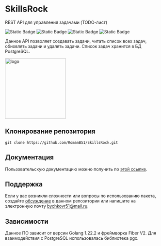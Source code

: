 # SkillsRock
REST API для управления задачами (TODO-лист)

![Static Badge](https://img.shields.io/badge/RomanB51-REST_API-7CFC00)
![Static Badge](https://img.shields.io/badge/Go-1.22.2-blue)
![Static Badge](https://img.shields.io/badge/Fiber-V2-red)
![Static Badge](https://img.shields.io/badge/PostgreSQL-16.6-CD853F)

 Данное API позволяет создавать задачи, читать список всех задач, обновлять задачи и удалять задачи. Список задач хранится в БД PostgreSQL. <!-- описание репозитория -->
<!--Блок информации о репозитории в бейджах-->

<img src="https://github.com/RomanB51/Image_for_readme/blob/main/Image_for_SkillsRock/SkillsRock.jpg" alt="logo" width="200"/>

<!--Установка-->
## Клонирование репозитория

```git clone https://github.com/RomanB51/SkillsRock.git```

<!--Пользовательская документация-->
## Документация
Пользовательскую документацию можно получить по [этой ссылке](./docs/ru/readme.md).

<!--Поддержка-->
## Поддержка
Если у вас возникли сложности или вопросы по использованию пакета, создайте 
[обсуждение](https://github.com/RomanB51/Project/issues/new) в данном репозитории или напишите на электронную почту <bychkovr51@mail.ru>.

<!--зависимости-->
## Зависимости
Данное ПО зависит от версии Golang 1.22.2 и фреймворка Fiber V2. Для взаимодействия с PostgreSQL использовалась библиотека pgx.
